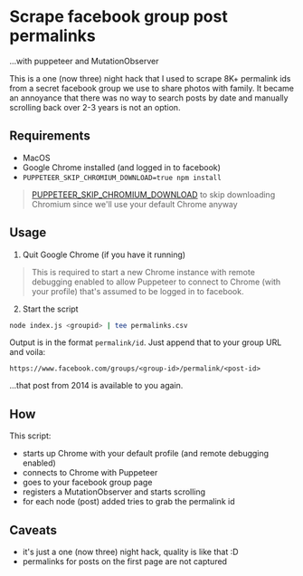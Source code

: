 # Scrape facebook group post permalinks

...with puppeteer and MutationObserver

This is a one (now three) night hack that I used to scrape 8K+ permalink ids from a secret facebook group we use to share photos with family. It became an annoyance that there was no way to search posts by date and manually scrolling back over 2-3 years is not an option.

## Requirements

* MacOS
* Google Chrome installed (and logged in to facebook)
* `PUPPETEER_SKIP_CHROMIUM_DOWNLOAD=true npm install`

> [PUPPETEER_SKIP_CHROMIUM_DOWNLOAD](https://pptr.dev/#?product=Puppeteer&version=v2.1.0&show=api-environment-variables) to skip downloading Chromium since we'll use your default Chrome anyway

## Usage

1. Quit Google Chrome (if you have it running) 

> This is required to start a new Chrome instance with remote debugging enabled to allow Puppeteer to connect to Chrome (with your profile) that's assumed to be logged in to facebook.

2. Start the script
```sh
node index.js <groupid> | tee permalinks.csv
```

Output is in the format `permalink/id`. Just append that to your group URL and voila:

`https://www.facebook.com/groups/<group-id>/permalink/<post-id>`

...that post from 2014 is available to you again.

## How

This script:

* starts up Chrome with your default profile (and remote debugging enabled)
* connects to Chrome with Puppeteer
* goes to your facebook group page
* registers a MutationObserver and starts scrolling
* for each node (post) added tries to grab the permalink id

## Caveats

* it's just a one (now three) night hack, quality is like that :D
* permalinks for posts on the first page are not captured